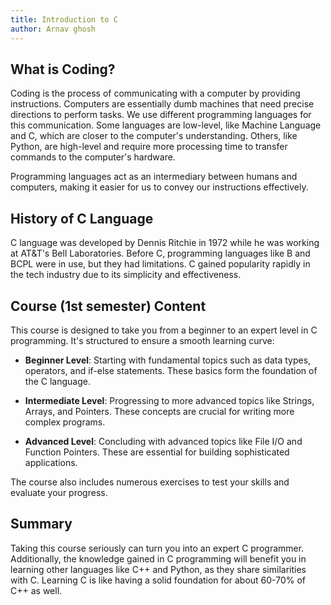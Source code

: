 ```yaml
---
title: Introduction to C
author: Arnav ghosh
---
```

## What is Coding?

Coding is the process of communicating with a computer by providing instructions. Computers are essentially dumb machines that need precise directions to perform tasks. We use different programming languages for this communication. Some languages are low-level, like Machine Language and C, which are closer to the computer's understanding. Others, like Python, are high-level and require more processing time to transfer commands to the computer's hardware.

Programming languages act as an intermediary between humans and computers, making it easier for us to convey our instructions effectively.

## History of C Language

C language was developed by Dennis Ritchie in 1972 while he was working at AT&T's Bell Laboratories. Before C, programming languages like B and BCPL were in use, but they had limitations. C gained popularity rapidly in the tech industry due to its simplicity and effectiveness.

## Course (1st semester) Content

This course is designed to take you from a beginner to an expert level in C programming. It's structured to ensure a smooth learning curve:

- **Beginner Level**: Starting with fundamental topics such as data types, operators, and if-else statements. These basics form the foundation of the C language.
    
- **Intermediate Level**: Progressing to more advanced topics like Strings, Arrays, and Pointers. These concepts are crucial for writing more complex programs.
    
- **Advanced Level**: Concluding with advanced topics like File I/O and Function Pointers. These are essential for building sophisticated applications.
    

The course also includes numerous exercises to test your skills and evaluate your progress.

## Summary

Taking this course seriously can turn you into an expert C programmer. Additionally, the knowledge gained in C programming will benefit you in learning other languages like C++ and Python, as they share similarities with C. Learning C is like having a solid foundation for about 60-70% of C++ as well.